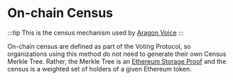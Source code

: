 # On-chain Census

:::tip
This is the census mechanism used by [Aragon Voice](https://voice.aragon.org/)
:::

On-chain census are defined as part of the Voting Protocol, so organizations using this method do not need to generate their own Census Merkle Tree. Rather, the Merkle Tree is an [Ethereum Storage Proof](../../architecture/smart-contracts/storage-proofs.md) and the census is a weighted set of holders of a given Ethereum token.


